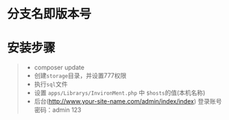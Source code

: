 # 分支名即版本号


# 安装步骤
> * composer update
> * 创建`storage`目录，并设置777权限
> * 执行`sql`文件
> * 设置 `apps/Librarys/InvironMent.php` 中 `$hosts`的值(本机名称)
> * 后台(http://www.your-site-name.com/admin/index/index) 登录账号密码：admin 123